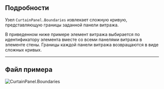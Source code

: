 ## Подробности
Узел `CurtainPanel.Boundaries` извлекает сложную кривую, представляющую границы заданной панели витража.

В приведенном ниже примере элемент витража выбирается по идентификатору элемента вместе со всеми панелями витража в элементе стены. Границы каждой панели витража возвращаются в виде сложных кривых.
___
## Файл примера

![CurtainPanel.Boundaries](./Revit.Elements.CurtainPanel.Boundaries_img.jpg)
